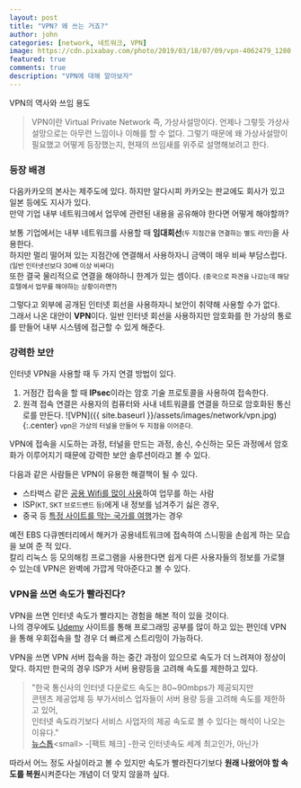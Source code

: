 ```yaml
---
layout: post
title: "VPN? 왜 쓰는 거죠?"
author: john
categories: [network, 네트워크, VPN]
image: https://cdn.pixabay.com/photo/2019/03/18/07/09/vpn-4062479_1280.jpg
featured: true
comments: true
description: "VPN에 대해 알아보자"
---
```

VPN의 역사와 쓰임 용도

 > VPN이란 <span class="color--red">Virtual Private Network</span> 즉, 가상사설망이다.
언제나 그렇듯 가상사설망으로는 아무런 느낌이나 이해를 할 수 없다. 
그렇기 때문에 왜 가상사설망이 필요했고 어떻게 등장했는지, 현재의 쓰임새를 위주로 설명해보려고 한다.  

### 등장 배경
다음카카오의 본사는 제주도에 있다. 하지만 알다시피 카카오는 판교에도 회사가 있고 일본 등에도 지사가 있다.<br>
만약 기업 내부 네트워크에서 업무에 관련된 내용을 공유해야 한다면 어떻게 해야할까?

보통 기업에서는 내부 네트워크를 사용할 때 **임대회선**<small>(두 지점간을 연결하는 별도 라인)</small>을 사용한다.<br>
하지만 멀리 떨어져 있는 지점간에 연결해서 사용하자니 금액이 매우 비싸 부담스럽다.<small>(일반 인터넷선보다 30배 이상 비싸다)</small> <br>
또한 결국 물리적으로 연결을 해야하니 한계가 있는 셈이다. <small>(중국으로 파견을 나갔는데 해당 호텔에서 업무를 해야하는 상황이라면?)</small>

그렇다고 외부에 공개된 인터넷 회선을 사용하자니 보안이 취약해 사용할 수가 없다.    
그래서 나온 대안이 **VPN**이다. 일반 인터넷 회선을 사용하지만 암호화를 한 가상의 통로를 만들어 내부 시스템에 접근할 수 있게 해준다.


### 강력한 보안

인터넷 VPN을 사용할 때 두 가지 연결 방법이 있다. 
1. 거점간 접속을 할 때 **IPsec**이라는 암호 기술 프로토콜을 사용하여 접속한다. 
2. 원격 접속 연결은 사용자의 컴퓨터와 사내 네트워클를 연결을 하므로 암호화된 통신로를 만든다.
![VPN]({{ site.baseurl }}/assets/images/network/vpn.jpg){:.center}
<small class="caption" style="margin-top:-3rem;">vpn은 가상의 터널을 만들어 두 지점을 이어준다.</small>

VPN에 접속을 시도하는 과정, 터널을 만드는 과정, 송신, 수신하는 모든 과정에서 암호화가 이루어지기 때문에 강력한 보안 솔루션이라고 볼 수 있다.

다음과 같은 사람들은 VPN이 유용한 해결책이 될 수 있다.

- 스타벅스 같은 <u>공용 Wifi를 많이 사용</u>하여 업무를 하는 사람
- ISP<small>(KT, SKT 브로드밴드 등)</small>에게 내 정보를 넘겨주기 싫은 경우,
- 중국 등 <u>특정 사이트를 막는 국가를 여행</u>가는 경우 

예전 EBS 다큐멘터리에서 해커가 공용네트워크에 접속하여 스니핑을 손쉽게 하는 모습을 보여 준 적 있다.<br> 
칼리 리눅스 등 모의해킹 프로그램을 사용한다면 쉽게 다른 사용자들의 정보를 가로챌 수 있는데 VPN은 완벽에 가깝게 막아준다고 볼 수 있다.


### VPN을 쓰면 속도가 빨라진다?

VPN을 쓰면 인터넷 속도가 빨라지는 경험을 해본 적이 있을 것이다.    
나의 경우에도 [Udemy]('https://www.udemy.com') 사이트를 통해 프로그래밍 공부를 많이 하고 있는 편인데 VPN을 통해 우회접속을 할 경우 더 빠르게 스트리밍이 가능하다.

VPN을 쓰면 VPN 서버 접속을 하는 중간 과정이 있으므로 속도가 더 느려져야 정상이 맞다.
하지만 한국의 경우 ISP가 서버 용량등을 고려해 속도를 제한하고 있다. 

>"한국 통신사의 인터넷 다운로드 속도는 80~90mbps가 제공되지만 <br>콘텐츠 제공업체 등 부가서비스 업자들이 서버 용량 등을 고려해 속도를 제한하고 있어,<br> 인터넷 속도라기보다 서비스 사업자의 제공 속도로 볼 수 있다는 해석이 나오는 이유다." <br>
[뉴스톱]('http://www.newstof.com/news/articleView.html?idxno=1220')<small> -[팩트 체크] -한국 인터넷속도 세계 최고인가, 아닌가</small>

따라서 어느 정도 사실이라고 볼 수 있지만 속도가 빨라진다기보다 **원래 나왔어야 할 속도를 복원**시켜준다는 개념이 더 맞지 않을까 싶다.
